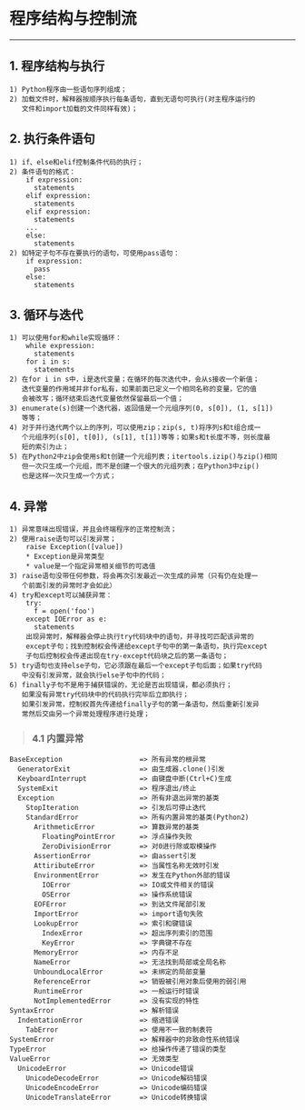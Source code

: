 # **程序结构与控制流**
***

## **1. 程序结构与执行**
    1) Python程序由一些语句序列组成；
    2) 加载文件时，解释器按顺序执行每条语句，直到无语句可执行(对主程序运行的
       文件和import加载的文件同样有效)；

## **2. 执行条件语句**
    1) if、else和elif控制条件代码的执行；
    2) 条件语句的格式：
        if expression:
          statements
        elif expression:
          statements
        elif expression:
          statements
        ...
        else:
          statements
    2) 如特定子句不存在要执行的语句，可使用pass语句：
        if expression:
          pass
        else:
          statements

## **3. 循环与迭代**
    1) 可以使用for和while实现循环：
        while expression:
          statements
        for i in s:
          statements
    2) 在for i in s中，i是迭代变量；在循环的每次迭代中，会从s接收一个新值；
       迭代变量的作用域并非for私有，如果前面已定义一个相同名称的变量，它的值
       会被改写；循环结束后迭代变量依然保留最后一个值；
    3) enumerate(s)创建一个迭代器，返回值是一个元组序列(0, s[0]), (1, s[1])
       等等；
    4) 对于并行迭代两个以上的序列，可以使用zip；zip(s, t)将序列s和t组合成一
       个元组序列(s[0], t[0]), (s[1], t[1])等等；如果s和t长度不等，则长度最
       短的索引为止；
    5) 在Python2中zip会使用s和t创建一个元组列表；itertools.izip()与zip()相同
       但一次只生成一个元组，而不是创建一个很大的元组列表；在Python3中zip()
       也是这样一次只生成一个方式；

## **4. 异常**
    1) 异常意味出现错误，并且会终端程序的正常控制流；
    2) 使用raise语句可以引发异常；
        raise Exception([value])
        * Exception是异常类型
        * value是一个指定异常相关细节的可选值
    3) raise语句没带任何参数，将会再次引发最近一次生成的异常（只有仍在处理一
       个前面引发的异常时才会如此）
    4) try和except可以捕获异常：
        try:
          f = open('foo')
        except IOError as e:
          statements
        出现异常时，解释器会停止执行try代码块中的语句，并寻找可匹配该异常的
        except子句；找到控制权会传递给except子句中的第一条语句，执行完except
        子句后控制权会传递出现在try-except代码块之后的第一条语句；
    5) try语句也支持else子句，它必须跟在最后一个except子句后面；如果try代码
       中没有引发异常，就会执行else子句中的代码；
    6) finally子句不是用于捕获错误的，无论是否出现错误，都必须执行；
       如果没有异常try代码块中的代码执行完毕后立即执行；
       如果引发异常，控制权首先传递给finally子句的第一条语句，然后重新引发异
       常然后交由另一个异常处理程序进行处理；
> ### **4.1 内置异常**
    BaseException                   => 所有异常的根异常
      GeneratorExit                 => 由生成器.clone()引发
      KeyboardInterrupt             => 由键盘中断(Ctrl+C)生成
      SystemExit                    => 程序退出/终止
      Exception                     => 所有非退出异常的基类
        StopIteration               => 引发后可停止迭代
        StandardError               => 所有内置异常的基类(Python2)
          ArithmeticError           => 算数异常的基类
            FloatingPointError      => 浮点操作失败
            ZeroDivisionError       => 对0进行除或取模操作
          AssertionError            => 由assert引发
          AttiributeError           => 当属性名称无效时引发
          EnvironmentError          => 发生在Python外部的错误
            IOError                 => IO或文件相关的错误
            OSError                 => 操作系统错误
          EOFError                  => 到达文件尾部引发
          ImportError               => import语句失败
          LookupError               => 索引和键错误
            IndexError              => 超出序列索引的范围
            KeyError                => 字典键不存在
          MemoryError               => 内存不足
          NameError                 => 无法找到局部或全局名称
          UnboundLocalError         => 未绑定的局部变量
          ReferenceError            => 销毁被引用对象后使用的弱引用
          RuntimeError              => 一般运行时错误
          NotImplementedError       => 没有实现的特性
    SyntaxError                     => 解析错误
      IndentationError              => 缩进错误
        TabError                    => 使用不一致的制表符
    SystemError                     => 解释器中的非致命性系统错误
    TypeError                       => 给操作传递了错误的类型
    ValueError                      => 无效类型
      UnicodeError                  => Unicode错误
        UnicodeDecodeError          => Unicode解码错误
        UnicodeEncodeError          => Unicode编码错误
        UnicodeTranslateError       => Unicode转换错误
